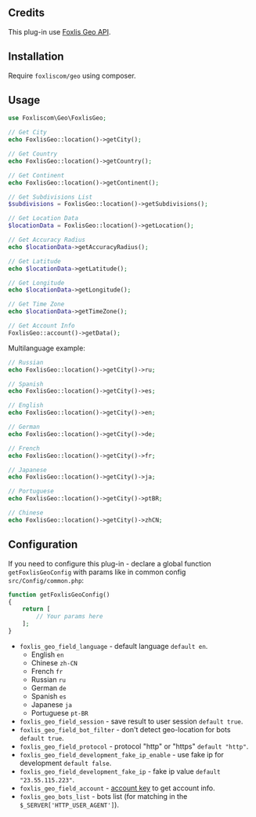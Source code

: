 ## Credits

This plug-in use [Foxlis Geo API](https://foxlis.com/geo).

## Installation

Require `foxliscom/geo` using composer.

## Usage

```php
use Foxliscom\Geo\FoxlisGeo;

// Get City
echo FoxlisGeo::location()->getCity();

// Get Country
echo FoxlisGeo::location()->getCountry();

// Get Continent
echo FoxlisGeo::location()->getContinent();

// Get Subdivisions List
$subdivisions = FoxlisGeo::location()->getSubdivisions();

// Get Location Data
$locationData = FoxlisGeo::location()->getLocation();

// Get Accuracy Radius
echo $locationData->getAccuracyRadius();

// Get Latitude
echo $locationData->getLatitude();

// Get Longitude
echo $locationData->getLongitude();

// Get Time Zone
echo $locationData->getTimeZone();

// Get Account Info
FoxlisGeo::account()->getData();
```

Multilanguage example:

```php
// Russian
echo FoxlisGeo::location()->getCity()->ru;

// Spanish
echo FoxlisGeo::location()->getCity()->es;

// English
echo FoxlisGeo::location()->getCity()->en;

// German
echo FoxlisGeo::location()->getCity()->de;

// French
echo FoxlisGeo::location()->getCity()->fr;

// Japanese
echo FoxlisGeo::location()->getCity()->ja;

// Portuguese
echo FoxlisGeo::location()->getCity()->ptBR;

// Chinese
echo FoxlisGeo::location()->getCity()->zhCN;
```

## Configuration

If you need to configure this plug-in - declare a global function `getFoxlisGeoConfig` with params like in common config `src/Config/common.php`:

```php
function getFoxlisGeoConfig()
{
    return [
        // Your params here
    ];
}
```
* `foxlis_geo_field_language` - default language `default en`.
    * English `en`
    * Chinese `zh-CN`
    * French `fr`
    * Russian `ru`
    * German `de`
    * Spanish `es`
    * Japanese `ja`
    * Portuguese `pt-BR`
* `foxlis_geo_field_session` - save result to user session `default true`.
* `foxlis_geo_field_bot_filter` - don't detect geo-location for bots `default true`.
* `foxlis_geo_field_protocol` - protocol "http" or "https" `default "http"`.
* `foxlis_geo_field_development_fake_ip_enable` - use fake ip for development `default false`.
* `foxlis_geo_field_development_fake_ip` - fake ip value `default "23.55.115.223"`.
* `foxlis_geo_field_account` - [account key](https://foxlis.com/geo/activation) to get account info.
* `foxlis_geo_bots_list` - bots list (for matching in the `$_SERVER['HTTP_USER_AGENT']`).
